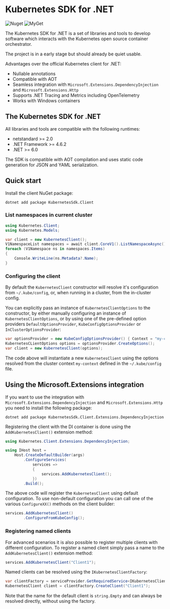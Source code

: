 # Kubernetes SDK for .NET

![Nuget](https://img.shields.io/nuget/v/KubernetesSdk.Client?label=NuGet) ![MyGet](https://img.shields.io/myget/kubernetes-sdk-dotnet/vpre/KubernetesSdk.Client?label=MyGet)

The Kubernetes SDK for .NET is a set of libraries and tools to develop software which
interacts with the Kubernetes open source container orchestrator.

The project is in a early stage but should already be quiet usable.

Advantages over the official Kubernetes client for .NET:

* Nullable annotations
* Compatible with AOT
* Seamless integration with `Microsoft.Extensions.DependencyInjection` and `Microsoft.Extensions.Http`
* Supports .NET Tracing and Metrics including OpenTelemetry
* Works with Windows containers

## The Kubernetes SDK for .NET

All libraries and tools are compatible with the following runtimes:

* netstandard >= 2.0
* .NET Framework >= 4.6.2
* .NET >= 6.0

The SDK is compatible with AOT compilation and uses static code generation for
JSON and YAML serialization.

## Quick start

Install the client NuGet package:

```shell
dotnet add package KubernetesSdk.Client
```

### List namespaces in current cluster

```c#
using Kubernetes.Client;
using Kubernetes.Models;

var client = new KubernetesClient();
V1NamespaceList namespaces = await client.CoreV1().ListNamespaceAsync();
foreach (V1Namespace ns in namespaces.Items)
{
    Console.WriteLine(ns.Metadata?.Name);
}
```

### Configuring the client

By default the `KubernetesClient` constructor will resolve it's configuration from `~/.kube/config`, or, when
running in a cluster, from the in-cluster config.

You can explicitly pass an instance of `KubernetesClientOptions`
to the constructor, by either manually configuring an instance of `KubernetesClientOptions`, or by using one
of the pre-defined option providers `DefaultOptionsProvider`, `KubeConfigOptionsProvider` or `InClusterOptionsProvider`:

```csharp
var optionsProvider = new KubeConfigOptionsProvider() { Context = "my-context" };
KubernetesCLientOptions options = optionsProvider.CreateOptions();
var client = new KubernetesClient(options);
```

The code above will instantiate a new `KubernetesClient` using the options resolved from the cluster context `my-context`
defined in the `~/.kube/config` file.

## Using the Microsoft.Extensions integration

If you want to use the integration with `Microsoft.Extensions.DependencyInjection` and
`Microsoft.Extensions.Http` you need to install the following package:

```shell
dotnet add package KubernetesSdk.Client.Extensions.DependencyInjection
```

Registering the client with the DI container is done using the `AddKubernetesClient()`
extension method:

```csharp
using Kubernetes.Client.Extensions.DependencyInjection;

using IHost host =
    Host.CreateDefaultBuilder(args)
        .ConfigureServices(
            services =>
            {
                services.AddKubernetesClient();
            })
        .Build();
```

The above code will register the `KubernetesClient` using default configuration. To use non-default
configuration you can call one of the various `ConfigureXX()` methods on the client builder:

```csharp
services.AddKubernetesClient()
        .ConfigureFromKubeConfig();
```

### Registering named clients

For advanced scenarios it is also possible to register multiple clients with different configuration.
To register a named client simply pass a name to the `AddKubernetesClient()` extension method:

```csharp
services.AddKubernetesClient("Client1");
```

Named clients can be resolved using the `IKubernetesClientFactory`:

```csharp
var clientFactory = serviceProvider.GetRequiredService<IKubernetesClientFactory>();
KubernetesClient client = clientFactory.CreateClient("Client1");
```

Note that the name for the default client is `string.Empty` and can always be resolved
directly, without using the factory.
